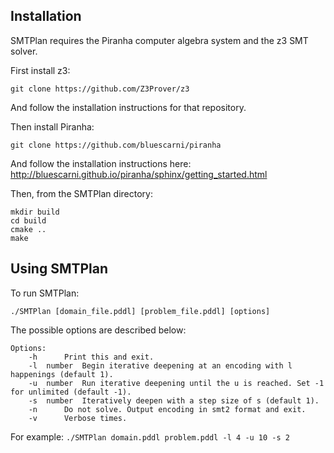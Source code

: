## Installation

SMTPlan requires the Piranha computer algebra system and the z3 SMT solver.

First install z3:
```
git clone https://github.com/Z3Prover/z3
```
And follow the installation instructions for that repository.

Then install Piranha:
```
git clone https://github.com/bluescarni/piranha
```
And follow the installation instructions here: http://bluescarni.github.io/piranha/sphinx/getting_started.html

Then, from the SMTPlan directory:
```
mkdir build
cd build
cmake ..
make
```

## Using SMTPlan

To run SMTPlan:
```
./SMTPlan [domain_file.pddl] [problem_file.pddl] [options]
```

The possible options are described below:
```
Options:
	-h		Print this and exit.
	-l	number	Begin iterative deepening at an encoding with l happenings (default 1).
	-u	number	Run iterative deepening until the u is reached. Set -1 for unlimited (default -1).
	-s	number	Iteratively deepen with a step size of s (default 1).
	-n		Do not solve. Output encoding in smt2 format and exit.
	-v		Verbose times.
```

For example: `./SMTPlan domain.pddl problem.pddl -l 4 -u 10 -s 2`
